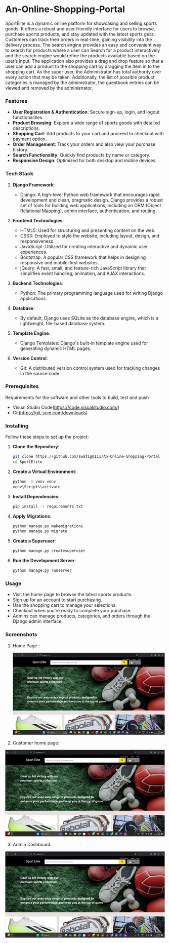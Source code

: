# An-Online-Shopping-Portal
SportElite is a dynamic online platform for showcasing  and selling sports goods. It offers a robust and user friendly interface for users to browse, purchase sports  products, and stay updated with the latest sports gear. Customers can track their orders in real-time, gaining visibility into the delivery process. The search engine provides an easy and convenient way to search for products where a user can Search for a product interactively and the search engine would refine the products available based on the user’s input. The application also provides a drag and drop feature so that a user can add a product to the shopping cart by dragging the item in to the shopping cart. As the super user, the Administrator has total authority over every action that may be taken. Additionally, the list of possible product categories is managed by the administrator, the guestbook entries can be viewed and removed by the administrator.

### Features
- **User Registration & Authentication**: Secure sign-up, login, and logout functionalities.
- **Product Browsing**: Explore a wide range of sports goods with detailed descriptions.
- **Shopping Cart**: Add products to your cart and proceed to checkout with payment option.
- **Order Management**: Track your orders and also view your purchase history.
- **Search Functionality**: Quickly find products by name or category.
- **Responsive Design**: Optimized for both desktop and mobile devices.

### Tech Stack 
1. **Django Framework**:
   - Django: A high-level Python web framework that encourages rapid development and clean, pragmatic design. Django provides a robust set of tools for building web applications, including an ORM (Object
     Relational Mapping), admin interface, authentication, and routing.
     
2. **Frontend Technologies**:
   - HTML5: Used for structuring and presenting content on the web.
   - CSS3: Employed to style the website, including layout, design, and responsiveness.
   - JavaScript: Utilized for creating interactive and dynamic user experiences.
   - Bootstrap: A popular CSS framework that helps in designing responsive and mobile-first websites.
   - jQuery: A fast, small, and feature-rich JavaScript library that simplifies event handling, animation, and AJAX interactions.
     
3. **Backend Technologies**:
   - Python: The primary programming language used for writing Django applications.
     
4. **Database**:
   - By default, Django uses SQLite as the database engine, which is a lightweight, file-based database system.

5. **Template Engine**:
   - Django Templates: Django's built-in template engine used for generating dynamic HTML pages.

6. **Version Control**:
   - Git: A distributed version control system used for tracking changes in the source code. 

### Prerequisites

Requirements for the software and other tools to build, test and push 
- Visual Studio Code(https://code.visualstudio.com/)
- Git(https://git-scm.com/downloads)
  
### Installing

Follow these steps to set up the project:

1. **Clone the Repository**:
    ```bash
    git clone https://github.com/swatig0111/An-Online-Shopping-Portal
    cd SportElite
    ```

2. **Create a Virtual Environment**:
    ```bash
    python -m venv venv
    venv\Scripts\activate
    ```

3. **Install Dependencies**:
    ```bash
    pip install -r requirements.txt
    ```

4. **Apply Migrations**:
    ```bash
    python manage.py makemigrations
    python manage.py migrate
    ```

5. **Create a Superuser**:
    ```bash
    python manage.py createsuperuser
    ```

6. **Run the Development Server**:
    ```bash
    python manage.py runserver
    ```

### Usage 
- Visit the home page to browse the latest sports products.
- Sign up for an account to start purchasing.
- Use the shopping cart to manage your selections.
- Checkout when you’re ready to complete your purchase.
- Admins can manage products, categories, and orders through the Django admin interface.

### Screenshots 
1. Home Page :
   
   ![Home Page](Screenshots/homepage.png)

2. Customer home page:

  ![Home Page](Screenshots/homepage.png)

3. Admin Dashboard:

  ![Home Page](Screenshots/homepage.png)
   
   
   
